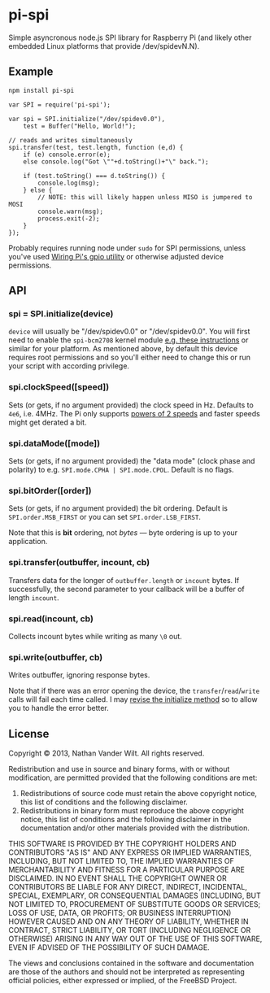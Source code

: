 # pi-spi

Simple asyncronous node.js SPI library for Raspberry Pi (and likely other embedded Linux platforms that provide /dev/spidevN.N).


## Example

`npm install pi-spi`


```
var SPI = require('pi-spi');

var spi = SPI.initialize("/dev/spidev0.0"),
    test = Buffer("Hello, World!");

// reads and writes simultaneously
spi.transfer(test, test.length, function (e,d) {
    if (e) console.error(e);
    else console.log("Got \""+d.toString()+"\" back.");
    
    if (test.toString() === d.toString()) {
        console.log(msg);
    } else {
        // NOTE: this will likely happen unless MISO is jumpered to MOSI
        console.warn(msg);
        process.exit(-2);
    }
});
```

Probably requires running node under `sudo` for SPI permissions, unless you've used [Wiring Pi's gpio utility](https://projects.drogon.net/raspberry-pi/wiringpi/the-gpio-utility/) or otherwise adjusted device permissions.

## API

### spi = SPI.initialize(device)

`device` will usually be "/dev/spidev0.0" or "/dev/spidev0.0". You will first need to enable the `spi-bcm2708` kernel module [e.g. these instructions](http://scruss.com/blog/2013/01/19/the-quite-rubbish-clock/#spi) or similar for your platform. As mentioned above, by default this device requires root permissions and so you'll either need to change this or run your script with according privilege.

### spi.clockSpeed([speed])

Sets (or gets, if no argument provided) the clock speed in Hz. Defaults to `4e6`, i.e. 4MHz. The Pi only supports [powers of 2 speeds](https://projects.drogon.net/understanding-spi-on-the-raspberry-pi/) and faster speeds might get derated a bit.

### spi.dataMode([mode])

Sets (or gets, if no argument provided) the "data mode" (clock phase and polarity) to e.g. `SPI.mode.CPHA | SPI.mode.CPOL`. Default is no flags.

### spi.bitOrder([order])

Sets (or gets, if no argument provided) the bit ordering. Default is `SPI.order.MSB_FIRST` or you can set `SPI.order.LSB_FIRST`.

Note that this is **bit** ordering, not *bytes* — byte ordering is up to your application.

### spi.transfer(outbuffer, incount, cb)

Transfers data for the longer of `outbuffer.length` or `incount` bytes. If successfully, the second parameter to your callback will be a buffer of length `incount`.

### spi.read(incount, cb)

Collects incount bytes while writing as many `\0` out.

### spi.write(outbuffer, cb)

Writes outbuffer, ignoring response bytes.

Note that if there was an error opening the device, the `transfer`/`read`/`write` calls will fail each time called. I may [revise the initialize method](https://github.com/natevw/pi-spi/issues/2#issuecomment-27588982) so to allow you to handle the error better.


## License

Copyright © 2013, Nathan Vander Wilt.
All rights reserved.

Redistribution and use in source and binary forms, with or without
modification, are permitted provided that the following conditions are met: 

1. Redistributions of source code must retain the above copyright notice, this
   list of conditions and the following disclaimer. 
2. Redistributions in binary form must reproduce the above copyright notice,
   this list of conditions and the following disclaimer in the documentation
   and/or other materials provided with the distribution. 

THIS SOFTWARE IS PROVIDED BY THE COPYRIGHT HOLDERS AND CONTRIBUTORS "AS IS" AND
ANY EXPRESS OR IMPLIED WARRANTIES, INCLUDING, BUT NOT LIMITED TO, THE IMPLIED
WARRANTIES OF MERCHANTABILITY AND FITNESS FOR A PARTICULAR PURPOSE ARE
DISCLAIMED. IN NO EVENT SHALL THE COPYRIGHT OWNER OR CONTRIBUTORS BE LIABLE FOR
ANY DIRECT, INDIRECT, INCIDENTAL, SPECIAL, EXEMPLARY, OR CONSEQUENTIAL DAMAGES
(INCLUDING, BUT NOT LIMITED TO, PROCUREMENT OF SUBSTITUTE GOODS OR SERVICES;
LOSS OF USE, DATA, OR PROFITS; OR BUSINESS INTERRUPTION) HOWEVER CAUSED AND
ON ANY THEORY OF LIABILITY, WHETHER IN CONTRACT, STRICT LIABILITY, OR TORT
(INCLUDING NEGLIGENCE OR OTHERWISE) ARISING IN ANY WAY OUT OF THE USE OF THIS
SOFTWARE, EVEN IF ADVISED OF THE POSSIBILITY OF SUCH DAMAGE.

The views and conclusions contained in the software and documentation are those
of the authors and should not be interpreted as representing official policies, 
either expressed or implied, of the FreeBSD Project.
